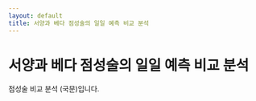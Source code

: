 ```yaml
---
layout: default
title: 서양과 베다 점성술의 일일 예측 비교 분석
---
```


# 서양과 베다 점성술의 일일 예측 비교 분석

점성술 비교 분석 (국문)입니다.